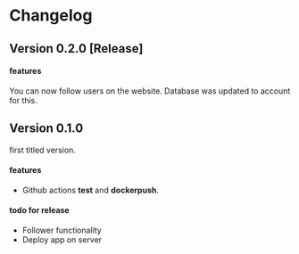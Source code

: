 # Changelog

## Version 0.2.0 [Release]

#### features
You can now follow users on the website.
Database was updated to account for this.

## Version 0.1.0

first titled version.

#### features
- Github actions **test** and **dockerpush**.

#### todo for release
- Follower functionality
- Deploy app on server
